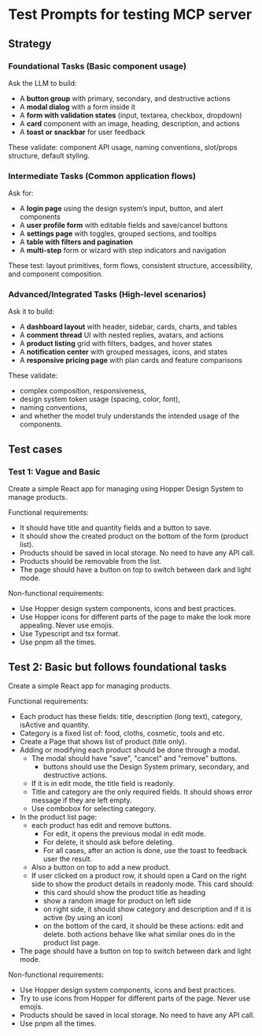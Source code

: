 # Test Prompts for testing MCP server

## Strategy

### Foundational Tasks (Basic component usage)

Ask the LLM to build:

- A **button group** with primary, secondary, and destructive actions
- A **modal dialog** with a form inside it
- A **form with validation states** (input, textarea, checkbox, dropdown)
- A **card** component with an image, heading, description, and actions
- A **toast or snackbar** for user feedback

These validate: component API usage, naming conventions, slot/props structure, default styling.

### Intermediate Tasks (Common application flows)

Ask for:

- A **login page** using the design system’s input, button, and alert components
- A **user profile form** with editable fields and save/cancel buttons
- A **settings page** with toggles, grouped sections, and tooltips
- A **table with filters and pagination**
- A **multi-step** form or wizard with step indicators and navigation

These test: layout primitives, form flows, consistent structure, accessibility, and component composition.

### Advanced/Integrated Tasks (High-level scenarios)

Ask it to build:

- A **dashboard layout** with header, sidebar, cards, charts, and tables
- A **comment thread** UI with nested replies, avatars, and actions
- A **product listing** grid with filters, badges, and hover states
- A **notification center** with grouped messages, icons, and states
- A **responsive pricing page** with plan cards and feature comparisons

These validate:

- complex composition, responsiveness,
- design system token usage (spacing, color, font),
- naming conventions,
- and whether the model truly understands the intended usage of the components.

## Test cases

### Test 1: Vague and Basic

Create a simple React app for managing using Hopper Design System to manage products.

Functional requirements:

- It should have title and quantity fields and a button to save.
- It should show the created product on the bottom of the form (product list).
- Products should be saved in local storage. No need to have any API call.
- Products should be removable from the list.
- The page should have a button on top to switch between dark and light mode.

Non-functional requirements:

- Use Hopper design system components, icons and best practices.
- Use Hopper icons for different parts of the page to make the look more appealing. Never use emojis.
- Use Typescript and tsx format.
- Use pnpm all the times.

## Test 2: Basic but follows foundational tasks

Create a simple React app for managing products.

Functional requirements:

- Each product has these fields: title, description (long text), category, isActive and quantity.
- Category is a fixed list of: food, cloths, cosmetic, tools and etc.
- Create a Page that shows list of product (title only).
- Adding or modifying each product should be done through a modal.
  - The modal should have "save", "cancel" and "remove" buttons.
    - buttons should use the Design System primary, secondary, and destructive actions.
  - If it is in edit mode, the title field is readonly.
  - Title and category are the only required fields. It should shows error message if they are left empty.
  - Use combobox for selecting category.
- In the product list page:
  - each product has edit and remove buttons.
    - For edit, it opens the previous modal in edit mode.
    - For delete, it should ask before deleting.
    - For all cases, after an action is done, use the toast to feedback user the result.
  - Also a button on top to add a new product.
  - If user clicked on a product row, it should open a Card on the right side to show the product details in readonly mode. This card should:
    - this card should show the product title as heading
    - show a random image for product on left side
    - on right side, it should show category and description and if it is active (by using an icon)
    - on the bottom of the card, it should be these actions: edit and delete. both actions behave like what similar ones do in the product list page.
- The page should have a button on top to switch between dark and light mode.

Non-functional requirements:

- Use Hopper design system components, icons and best practices.
- Try to use icons from Hopper for different parts of the page. Never use emojis.
- Products should be saved in local storage. No need to have any API call.
- Use pnpm all the times.
